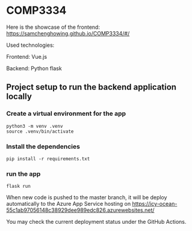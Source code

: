 # COMP3334

Here is the showcase of the frontend:
<https://samchenghowing.github.io/COMP3334/#/>

Used technologies:

Frontend: Vue.js

Backend: Python flask

## Project setup to run the backend application locally

### Create a virtual environment for the app

```
python3 -m venv .venv
source .venv/bin/activate
```

### Install the dependencies

```
pip install -r requirements.txt
```

### run the app

```
flask run
```

When new code is pushed to the master branch, it will be deploy automatically to the Azure App Service hosting on <https://icy-ocean-55c1ab97056148c38929dee989edc826.azurewebsites.net/>

You may check the current deployment status under the GitHub Actions.
